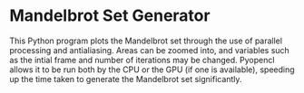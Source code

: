 # Mandelbrot Set Generator

This Python program plots the Mandelbrot set through the use of parallel processing and antialiasing. Areas can be zoomed into, and variables such as the intial frame and number of iterations may be changed. Pyopencl allows it to be run both by the CPU or the GPU (if one is available), speeding up the time taken to generate the Mandelbrot set significantly.
